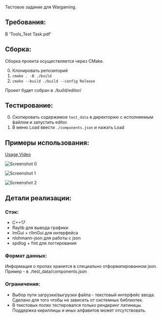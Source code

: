 Тестовое задание для Wargaming.

## Требования:

В 'Tools_Test Task.pdf'


## Сборка:

Сборка проекта осуществляется через CMake.

0. Клонировать репозиторий
1. `cmake . -B ./build`
2. `cmake --build ./build --config Release`

Проект будет собран в ./build/editor/


## Тестирование:

0. Скопировать содержимое `test_data` в директорию с исполняемым файлом и запустить editor.
1. В меню Load ввести `./components.json` и нажать Load


## Примеры использования:

[Usage Video](https://files.catbox.moe/czzekr.mp4)

![Screenshot 0](https://files.catbox.moe/3d2red.jpg)

![Screenshot 1](https://files.catbox.moe/3m3erw.jpg)

![Screenshot 2](https://files.catbox.moe/cqkzh3.jpg)


## Детали реализации:

### Стэк:

- C++17
- Raylib для вывода графики
- ImGui + rlImGui для интерфейса
- nlohmann-json для работы с json
- spdlog + fmt для логгирования

### Формат данных:

Информация о пропах хранится в специально отформатированном json.
Пример - в ./test_data/components.json

### Ограничения:

- Выбор пути загрузки/выгрузки файла - текстовый интерфейс ввода. Сделано для
того чтобы не зависеть от системных библиотек.
- В текстовых полях тестировался только рендеринг латиницы. Поддержка кириллицы
и иных алфавитов может отсутствовать.
